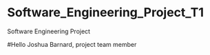 # Software_Engineering_Project_T1
Software Engineering Project

#Hello
Joshua Barnard, project team member
